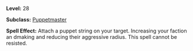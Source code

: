 <!-- TITLE: Spell: Attach Amicable Strings -->
<!-- SUBTITLE:  -->

**Level:** 28

**Subclass:** [Puppetmaster](puppetmaster)

**Spell Effect:** Attach a puppet string on your target.  Increasing your faction an dmaking and reducing their aggressive radius.  This spell cannot be resisted.